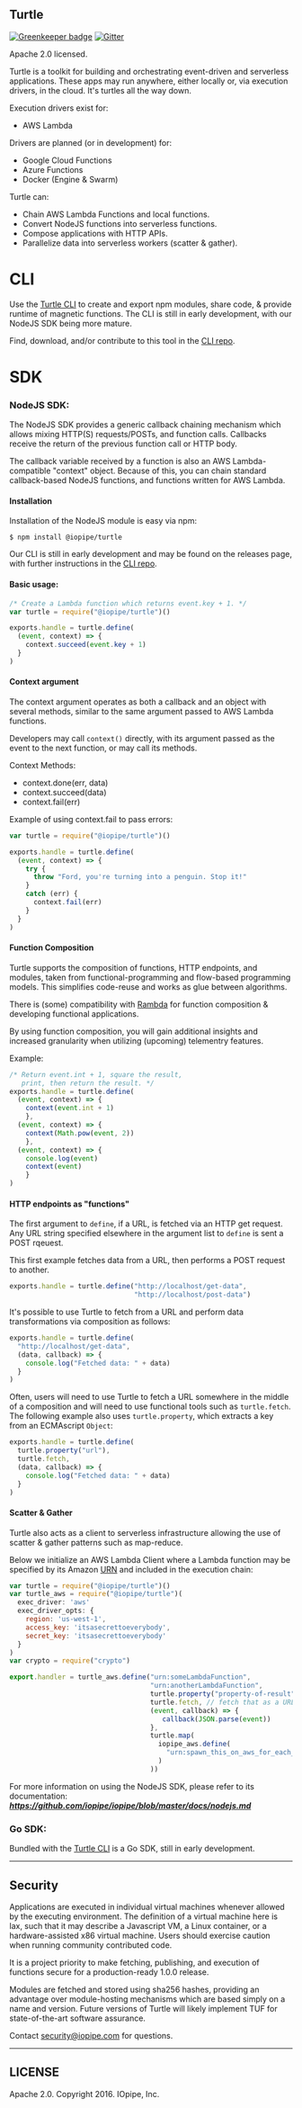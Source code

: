 Turtle
---------------------------------------

[![Greenkeeper badge](https://badges.greenkeeper.io/iopipe/turtle.svg)](https://greenkeeper.io/)
[![Gitter](https://img.shields.io/gitter/room/nwjs/nw.js.svg?maxAge=2592000)](https://gitter.im/iopipe/iopipe)

Apache 2.0 licensed.

Turtle is a toolkit for building and orchestrating event-driven and
serverless applications. These apps may run anywhere, either locally or,
via execution drivers, in the cloud. It's turtles all the way down.

Execution drivers exist for:

 - AWS Lambda

Drivers are planned (or in development) for:

 - Google Cloud Functions
 - Azure Functions
 - Docker (Engine & Swarm)

Turtle can:

 * Chain AWS Lambda Functions and local functions.
 * Convert NodeJS functions into serverless functions.
 * Compose applications with HTTP APIs.
 * Parallelize data into serverless workers (scatter & gather).

# CLI

Use the [Turtle CLI](https://github.com/iopipe/turtle-golang) to create and
export npm modules, share code, & provide runtime of magnetic functions.
The CLI is still in early development, with our NodeJS SDK being more
mature.

Find, download, and/or contribute to this tool in the [CLI repo](https://github.com/iopipe/turtle-golang).

# SDK

### NodeJS SDK:

The NodeJS SDK provides a generic callback chaining mechanism which allows
mixing HTTP(S) requests/POSTs, and function calls. Callbacks
receive the return of the previous function call or HTTP body.

The callback variable received by a function is also an AWS Lambda-compatible
"context" object. Because of this, you can chain standard callback-based NodeJS
functions, and functions written for AWS Lambda.

#### Installation

Installation of the NodeJS module is easy via npm:

```
$ npm install @iopipe/turtle
```

Our CLI is still in early development and may be found on the releases
page, with further instructions in the [CLI
repo](https://github.com/iopipe/iopipe-golang).

#### Basic usage:

```javascript
/* Create a Lambda function which returns event.key + 1. */
var turtle = require("@iopipe/turtle")()

exports.handle = turtle.define(
  (event, context) => {
    context.succeed(event.key + 1)
  }
)
```

#### Context argument

The context argument operates as both a callback and
an object with several methods, similar to the same
argument passed to AWS Lambda functions.

Developers may call `context()` directly, with its argument
passed as the event to the next function, or may call its
methods.

Context Methods:

 - context.done(err, data)
 - context.succeed(data)
 - context.fail(err)


Example of using context.fail to pass errors:

```javascript
var turtle = require("@iopipe/turtle")()

exports.handle = turtle.define(
  (event, context) => {
    try {
      throw "Ford, you're turning into a penguin. Stop it!"
    }
    catch (err) {
      context.fail(err)
    }
  }
)
```

#### Function Composition

Turtle supports the composition of functions, HTTP endpoints,
and modules, taken from functional-programming and flow-based
programming models. This simplifies code-reuse and works as
glue between algorithms.

There is (some) compatibility with [Rambda](http://ramdajs.com) for
function composition & developing functional applications.

By using function composition, you will gain additional insights
and increased granularity when utilizing (upcoming) telementry features.

Example:

```javascript
/* Return event.int + 1, square the result,
   print, then return the result. */
exports.handle = turtle.define(
  (event, context) => {
    context(event.int + 1)
	},
  (event, context) => {
    context(Math.pow(event, 2))
	},
  (event, context) => {
    console.log(event)
    context(event)
	}
)
```

#### HTTP endpoints as "functions"

The first argument to `define`, if a URL, is fetched via an HTTP get
request. Any URL string specified elsewhere in the argument list to
`define` is sent a POST rqeuest.

This first example fetches data from a URL, then performs a POST request
to another.

```javascript
exports.handle = turtle.define("http://localhost/get-data",
                               "http://localhost/post-data")
```

It's possible to use Turtle to fetch from a URL and perform data
transformations via composition as follows:

```javascript
exports.handle = turtle.define(
  "http://localhost/get-data",
  (data, callback) => {
    console.log("Fetched data: " + data)
  }
)
```

Often, users will need to use Turtle to fetch a URL somewhere in
the middle of a composition and will need to use functional tools
such as `turtle.fetch`. The following example also uses
`turtle.property`, which extracts a key from an ECMAscript `Object`:

```javascript
exports.handle = turtle.define(
  turtle.property("url"),
  turtle.fetch,
  (data, callback) => {
    console.log("Fetched data: " + data)
  }
)
```

#### Scatter & Gather

Turtle also acts as a client to serverless infrastructure allowing
the use of scatter & gather patterns such as map-reduce.

Below we initialize an AWS Lambda Client where a Lambda function may
be specified by its Amazon [URN](https://en.wikipedia.org/wiki/Uniform_Resource_Name)
and included in the execution chain:

```javascript
var turtle = require("@iopipe/turtle")()
var turtle_aws = require("@iopipe/turtle")(
  exec_driver: 'aws'
  exec_driver_opts: {
    region: 'us-west-1',
    access_key: 'itsasecrettoeverybody',
    secret_key: 'itsasecrettoeverybody'
  }
)
var crypto = require("crypto")

export.handler = turtle_aws.define("urn:someLambdaFunction",
                                   "urn:anotherLambdaFunction",
                                   turtle.property("property-of-result"),
                                   turtle.fetch, // fetch that as a URL
                                   (event, callback) => {
                                      callback(JSON.parse(event))
                                   },
                                   turtle.map(
                                     iopipe_aws.define(
                                       "urn:spawn_this_on_aws_for_each_value_in_parallel"
                                     )
                                   ))
```

For more information on using the NodeJS SDK, please refer to its documentation:
***https://github.com/iopipe/iopipe/blob/master/docs/nodejs.md***

### Go SDK:

Bundled with the [Turtle CLI](https://github.com/iopipe/turtle-golang) is
a Go SDK, still in early development.

---------
Security
---------

Applications are executed in individual virtual machines
whenever allowed by the executing environment.
The definition of a virtual machine here is lax,
such that it may describe a Javascript VM,
a Linux container, or a hardware-assisted x86
virtual machine. Users should exercise caution
when running community contributed code.

It is a project priority to make fetching, publishing,
and execution of functions secure for a
production-ready 1.0.0 release.

Modules are fetched and stored using sha256 hashes,
providing an advantage over module-hosting mechanisms
which are based simply on a name and version. Future
versions of Turtle will likely implement TUF for
state-of-the-art software assurance.

Contact security@iopipe.com for questions.

-------
LICENSE
-------

Apache 2.0. Copyright 2016. IOpipe, Inc.
